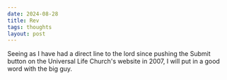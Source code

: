 ```yaml
---
date: 2024-08-28
title: Rev
tags: thoughts 
layout: post
---
```


Seeing as I have had a direct line to the lord since pushing the Submit button on the Universal Life Church's website in 2007, I will put in a good word with the big guy.